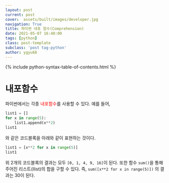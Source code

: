 ```yaml
---
layout: post
current: post
cover:  assets/built/images/developer.jpg
navigation: True
title: 파이썬 내포 함수(Comprehension)
date: 2021-05-07 16:40:00
tags: [python]
class: post-template
subclass: 'post tag-python'
author: ygyu68
---
```

{% include python-syntax-table-of-contents.html %}
# 내포함수

파이썬에서는 각종 <span style="color:red">내포함수</span>를 사용할 수 있다. 예를 들어,

```python
list1 = []
for x in range(5):
    list1.append(x**2)
list1
```

와 같은 코드블록을 아래와 같이 표현하는 것이다.

```python
list1 = [x**2 for x in range(5)]
list1
```

위 2개의 코드블록의 결과는 모두 `[0, 1, 4, 9, 16]`이 된다. 또한 함수 `sum()`을 통해 주어진 리스트(llist)의 합을 구할 수 있다. 즉, `sum([x**2 for x in range(5)])`  의 결과는 30이 된다.

